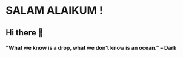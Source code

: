 # SALAM ALAIKUM !
## Hi there 👋
#### "What we know is a drop, what we don’t know is an ocean." – Dark
